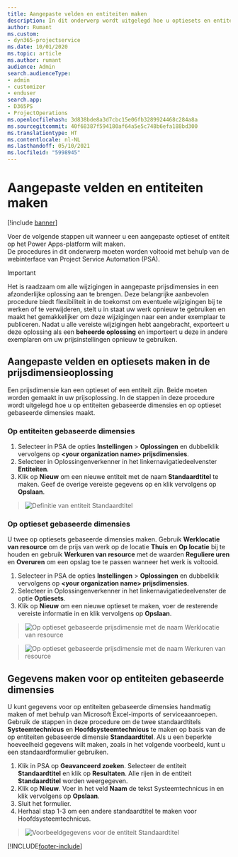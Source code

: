 ```yaml
---
title: Aangepaste velden en entiteiten maken
description: In dit onderwerp wordt uitgelegd hoe u optiesets en entiteiten maakt in uw eigen oplossing in het Power Apps-platform.
author: Rumant
ms.custom:
- dyn365-projectservice
ms.date: 10/01/2020
ms.topic: article
ms.author: rumant
audience: Admin
search.audienceType:
- admin
- customizer
- enduser
search.app:
- D365PS
- ProjectOperations
ms.openlocfilehash: 3d838bde8a3d7cbc15e06fb3289924468c284a8a
ms.sourcegitcommit: 40f68387f594180af64a5e5c748b6efa188bd300
ms.translationtype: HT
ms.contentlocale: nl-NL
ms.lasthandoff: 05/10/2021
ms.locfileid: "5998945"
---
```

# <a name="create-custom-fields-and-entities"></a>Aangepaste velden en entiteiten maken 

[!include [banner](../includes/psa-now-project-operations.md)]

Voer de volgende stappen uit wanneer u een aangepaste optieset of entiteit op het Power Apps-platform wilt maken.  
De procedures in dit onderwerp moeten worden voltooid met behulp van de webinterface van Project Service Automation (PSA).

> [!IMPORTANT]
> Het is raadzaam om alle wijzigingen in aangepaste prijsdimensies in een afzonderlijke oplossing aan te brengen. Deze belangrijke aanbevolen procedure biedt flexibiliteit in de toekomst om eventuele wijzigingen bij te werken of te verwijderen, stelt u in staat uw werk opnieuw te gebruiken en maakt het gemakkelijker om deze wijzigingen naar een ander exemplaar te publiceren. Nadat u alle vereiste wijzigingen hebt aangebracht, exporteert u deze oplossing als een **beheerde oplossing** en importeert u deze in andere exemplaren om uw prijsinstellingen opnieuw te gebruiken.

  
## <a name="create-custom-fields-and-option-sets-in-the-pricing-dimension-solution"></a>Aangepaste velden en optiesets maken in de prijsdimensieoplossing

Een prijsdimensie kan een optieset of een entiteit zijn. Beide moeten worden gemaakt in uw prijsoplossing. In de stappen in deze procedure wordt uitgelegd hoe u op entiteiten gebaseerde dimensies en op optieset gebaseerde dimensies maakt.

### <a name="entity-based-dimensions"></a>Op entiteiten gebaseerde dimensies

1. Selecteer in PSA de opties **Instellingen** > **Oplossingen** en dubbelklik vervolgens op **\<your organization name> prijsdimensies**.
2. Selecteer in Oplossingenverkenner in het linkernavigatiedeelvenster **Entiteiten**.
3. Klik op **Nieuw** om een nieuwe entiteit met de naam **Standaardtitel** te maken. Geef de overige vereiste gegevens op en klik vervolgens op **Opslaan**.

> ![Definitie van entiteit Standaardtitel](media/Standard-Title-entity-definition.png)


### <a name="option-set-based-dimensions"></a>Op optieset gebaseerde dimensies 
U twee op optiesets gebaseerde dimensies maken. Gebruik **Werklocatie van resource** om de prijs van werk op de locatie **Thuis** en **Op locatie** bij te houden en gebruik **Werkuren van resource** met de waarden **Reguliere uren** en **Overuren** om een opslag toe te passen wanneer het werk is voltooid.


1. Selecteer in PSA de opties **Instellingen** > **Oplossingen** en dubbelklik vervolgens op **\<your organization name> prijsdimensies**. 
2. Selecteer in Oplossingenverkenner in het linkernavigatiedeelvenster de optie **Optiesets**. 
3. Klik op **Nieuw** om een nieuwe optieset te maken, voer de resterende vereiste informatie in en klik vervolgens op **Opslaan**.

> ![Op optieset gebaseerde prijsdimensie met de naam Werklocatie van resource ](media/Option-set-PD-called-Resource-Work-Location.png)

> ![Op optieset gebaseerde prijsdimensie met de naam Werkuren van resource ](media/Option-set-PD-called-Resource-Work-Hours.PNG)


## <a name="create-data-for-entity-based-dimensions"></a>Gegevens maken voor op entiteiten gebaseerde dimensies

U kunt gegevens voor op entiteiten gebaseerde dimensies handmatig maken of met behulp van Microsoft Excel-imports of serviceaanroepen. Gebruik de stappen in deze procedure om de twee standaardtitels **Systeemtechnicus** en **Hoofdsysteemtechnicus** te maken op basis van de op entiteiten gebaseerde dimensie **Standaardtitel**. Als u een beperkte hoeveelheid gegevens wilt maken, zoals in het volgende voorbeeld, kunt u een standaardformulier gebruiken.

1. Klik in PSA op **Geavanceerd zoeken**. Selecteer de entiteit **Standaardtitel** en klik op **Resultaten**. Alle rijen in de entiteit **Standaardtitel** worden weergegeven.
2. Klik op **Nieuw**. Voer in het veld **Naam** de tekst Systeemtechnicus in en klik vervolgens op **Opslaan**.
3. Sluit het formulier. 
4. Herhaal stap 1-3 om een andere standaardtitel te maken voor Hoofdsysteemtechnicus.

> ![Voorbeeldgegevens voor de entiteit Standaardtitel ](media/ST-data.png)




[!INCLUDE[footer-include](../includes/footer-banner.md)]